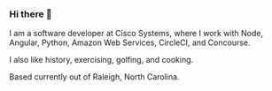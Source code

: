 ### Hi there 👋

I am a software developer at Cisco Systems, where I work with Node, Angular, Python, Amazon Web Services, CircleCI, and Concourse.

I also like history, exercising, golfing, and cooking.

Based currently out of Raleigh, North Carolina. 
